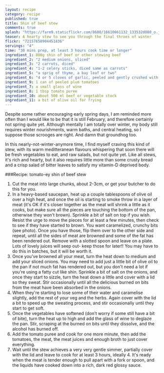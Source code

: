 ```yaml
---
layout: recipe
category: recipe
published: true
title: Shin of beef stew
comments: true
splash: "https://farm9.staticflickr.com/8600/16610661132_133532d080_o.jpg"
teaser: A hearty stew to see you through the final throes of winter
flickr: "72157650904451836"
servings: "4"
time: "30 mins prep, at least 3 hours cook time or longer"
ingredient_1: 800g shin of beef or other stewing beef
ingredient_2: "2 medium onions, sliced"
ingredient_3: "2 carrots, diced"
ingredient_4: "1-2 celery sticks, diced same as carrots"
ingredient_5: "a sprig of thyme, a bay leaf or two"
ingredient_6: "4 or 5 cloves of garlic, peeled and gently crushed with the back of the knife"
ingredient_9: 1 can of peeled plum tomatoes
ingredient_7: a small glass of wine
ingredient_8: 1 tbsp tomato puree
ingredient_10: about 500 ml beef or vegetable stock
ingredient_11: a bit of olive oil for frying
---
```


Despite some rather encouraging early spring days, I am reminded more often than I would like to be that it is still February, and therefore certainly not spring quite yet. Although mentally I am totally over winter, my body still requires winter nourishments, warm baths, and central heating, so I suppose those scrooges are right. And damn that groundhog too.

In this nearly-not-winter-anymore time, I find myself craving this kind of stew, with its warm meditteranean flavours whispering that soon there will be fresh vegetables to eat, and raw salads, but not quite yet. Like all stews, it's rich and hearty, but it also requires little more than some crusty bread and a crisp salad of bitter leaves to satisfy my vitamin-D deprived body.

###Recipe: tomato-ey shin of beef stew

1. Cut the meat into large chunks, about 2-3cm, or get your butcher to do this for you.
2. In a heavy-based saucepan, heat up a couple tablespoons of olive oil over a high heat, and once the oil is starting to smoke throw in a layer of meat (it's OK if it's closer together as the meat will shrink a little as it cooks, but make sure all the pieces are touching the bottom of the pan, otherwise they won't brown). Sprinkle a bit of salt on top if you wish. Resist the urge to move the pieces for at least a few minutes, then check to see if they have started to brown. You want caramelized, crunchy bits (see photo). Once you have those, flip them over to the other side and repeat, until all the sides of meat are browned and some of the fat has been rendered out. Remove with a slotted spoon and leave on a plate. Lots of lovely juices will seep out- keep those for later!! You may have to do this in batches, but it will be worth it.
3. Once you've browned all your meat, turn the heat down to medium and add your sliced onions. You may need to add just a little bit of olive oil to the pan if not much fat has rendered out, but you don't need a lot if you're using a fatty cut like shin. Sprinkle a bit of salt on the onions, and once they start to sizzle, turn the heat down a little and cover with a lid so they sweat. Stir occasionally until all the delicious burned on bits from the meat have been absorbed in the onions. 
4. When they're starting to lose some of their water and caramelise slightly, add the rest of your veg and the herbs. Again cover with the lid a bit to speed up the sweating process, and stir occasionally until they start to get soft. 
5. Once the vegetables have softened (don't worry if some still have a bit of bite), turn the heat up to high and add the glass of wine to deglaze the pan. Stir, scraping at the burned on bits until they dissolve, and the alcohol has burned off. 
6. Add the tomato puree and cook for one more minute, then add the tomatoes, the meat, the meat juices and enough broth to just cover everything.
7. Wait until the stew achieves a very very gentle simmer, partially cover with the lid and leave to cook for at least 3 hours, ideally 4. It's ready when the meat is tender enough to pull apart with a fork or spoon, and the liquids have cooked down into a rich, dark red glossy sauce.
